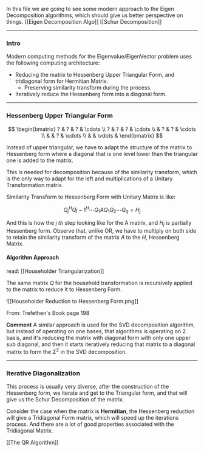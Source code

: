 In this file we are going to see some modern approach to the Eigen Decomposition algorithms, which should give us better perspective on things. 
[[Eigen Decomposition Algo]]
[[Schur Decomposition]]

---

### Intro

Modern computing methods for the Eigenvalue/EigenVector problem uses the following computing architecture: 

* Reducing the matrix to Hessenberg Upper Triangular Form, and tridiagonal form for Hermitian Matrix. 
	* Preserving similarity transform during the process. 
* Iteratively reduce the Hessenberg form into a diagonal form. 

---

### Hessenberg Upper Triangular Form

$$
\begin{bmatrix}
	? & ? & ? & \cdots
	\\
	? & ? & ? & \cdots 
	\\
	  & ? & ? & \cdots
	\\
 	  &   & ? & \cdots
	\\
	  &   &  \vdots &
\end{bmatrix}
$$

Instead of upper triangular, we have to adapt the structure of the matrix to Hessenberg form where a diagonal that is one level lower than the triangular one is added to the matrix. 

This is needed for decomposition because of the similarity transform, which is the only way to adapt for the left and multiplications of a Unitary Transformation matrix. 

Similarity Transform to Hessenberg Form with Unitary Matrix is like: 

$$
Q_j^HQ{j - 1}^H \cdots Q_1A Q_1Q_2\cdots Q_q = H_j
$$

And this is how the j $th$ step looking like for the A matrix, and $H_j$ is partially Hessenberg form. Observe that, unlike OR, we have to multiply on both side to retain the similarity transform of the matrix $A$ to the $H$, Hessenberg Matrix. 


#### Algorithm Approach

read: [[Householder Triangularization]]

The same matrix $Q$ for the household transformation is recursively applied to the matrix to reduce it to Hessenberg Form. 

![[Householder Reduction to Hessenberg Form.png]]

From: Trefethen's Book page 198

**Comment**
A similar approach is used for the SVD decomposition algorithm, but instead of operating on one bases, that algorithms is operating on 2 basis, and it's reducing the matrix with diagonal form with only one upper sub diagonal, and then it starts iteratively reducing that matrix to a diagonal matrix to form the $\Sigma^2$ in the SVD decomposition. 

---
### Iterative Diagonalization

This process is usually very diverse, after the construction of the Hessenberg form, we iterate and get to the Triangular form, and that will give us the Schur Decomposition of the matrix. 

Consider the case when the matrix is **Hermitian**, the Hessenberg reduction will give a Tridiagonal Form matrix, which will speed up the iterations process. And there are a lot of good properties associated with the Tridiagonal Matrix. 



[[The QR Algorithm]]